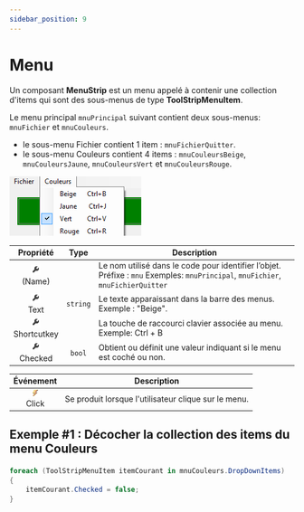 ```yaml
---
sidebar_position: 9
---
```


# Menu

Un composant **MenuStrip** est un menu appelé à contenir une collection d'items qui sont des sous-menus de type **ToolStripMenuItem**.

Le menu principal `mnuPrincipal` suivant contient deux sous-menus: `mnuFichier` et `mnuCouleurs`.

- le sous-menu Fichier contient 1 item : `mnuFichierQuitter`.
- le sous-menu Couleurs contient 4 items : `mnuCouleursBeige`, `mnuCouleursJaune`, `mnuCouleursVert` et `mnuCouleursRouge`.

![menu couleur](_09-menu/menu-couleur.png)

| Propriété | Type | Description |
| :-------: | :--: | ----------- |
| ![propriété](../../_00-shared/_propriete.png) <br/> (Name) | | Le nom utilisé dans le code pour identifier l’objet. Préfixe : `mnu` Exemples: `mnuPrincipal`, `mnuFichier`, `mnuFichierQuitter` |
| ![propriété](../../_00-shared/_propriete.png) <br/> Text | `string` | Le texte apparaissant dans la barre des menus. Exemple : "Beige". |
| ![propriété](../../_00-shared/_propriete.png) <br/> Shortcutkey | | La touche de raccourci clavier associée au menu. Exemple: Ctrl + B |
| ![propriété](../../_00-shared/_propriete.png) <br/> Checked | `bool` | Obtient ou définit une valeur indiquant si le menu est coché ou non. |

| Événement | Description |
| :-------: | ----------- |
| ![propriété](../../_00-shared/_evenement.png) <br/> Click | Se produit lorsque l'utilisateur clique sur le menu. |

## Exemple #1 : Décocher la collection des items du menu Couleurs

```cs
foreach (ToolStripMenuItem itemCourant in mnuCouleurs.DropDownItems)
{
    itemCourant.Checked = false;
}
```
